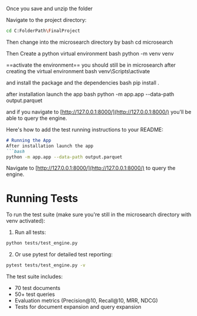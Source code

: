 Once you save and unzip the folder

Navigate to the project directory:
```bash
cd C:FolderPath\FinalProject   
```

Then change into the microsearch directory by
bash 
cd microsearch

Then Create a python virtual environment
bash
python -m venv venv

==activate the environment== you should still be in microsearch after creating the virtual environment
bash
venv\Scripts\activate

and install the package and the dependencies
bash
pip install .

after installation launch the app
bash
python -m app.app --data-path output.parquet

and if you navigate to [http://127.0.0.1:8000/](http://127.0.0.1:8000/) you'll be able to query the engine.


Here's how to add the test running instructions to your README:

```markdown
# Running the App
After installation launch the app
```bash
python -m app.app --data-path output.parquet
```
Navigate to [http://127.0.0.1:8000/](http://127.0.0.1:8000/) to query the engine.

# Running Tests
To run the test suite (make sure you're still in the microsearch directory with venv activated):

1. Run all tests:
```bash
python tests/test_engine.py
```

2. Or use pytest for detailed test reporting:
```bash
pytest tests/test_engine.py -v
```
The test suite includes:
- 70 test documents
- 50+ test queries
- Evaluation metrics (Precision@10, Recall@10, MRR, NDCG)
- Tests for document expansion and query expansion
```
